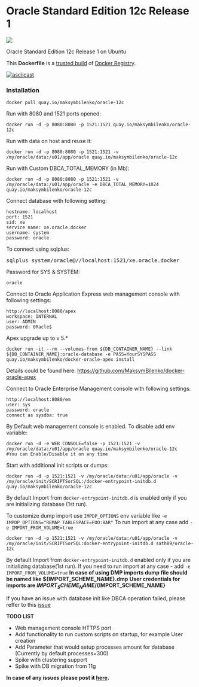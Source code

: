 Oracle Standard Edition 12c Release 1
============================

[![](https://badge.imagelayers.io/quay.io/maksymbilenko/oracle-12c:latest.svg)](https://imagelayers.io/?images=quay.io/maksymbilenko/oracle-12c:latest 'Get your own badge on imagelayers.io')

Oracle Standard Edition 12c Release 1 on Ubuntu

This **Dockerfile** is a [trusted build](https://registry.hub.docker.com/u/sath89/oracle-12c/) of [Docker Registry](https://registry.hub.docker.com/).

[![asciicast](https://asciinema.org/a/45878.png)](https://asciinema.org/a/45878)

### Installation

    docker pull quay.io/maksymbilenko/oracle-12c

Run with 8080 and 1521 ports opened:

    docker run -d -p 8080:8080 -p 1521:1521 quay.io/maksymbilenko/oracle-12c

Run with data on host and reuse it:

    docker run -d -p 8080:8080 -p 1521:1521 -v /my/oracle/data:/u01/app/oracle quay.io/maksymbilenko/oracle-12c

Run with Custom DBCA_TOTAL_MEMORY (in Mb):

    docker run -d -p 8080:8080 -p 1521:1521 -v /my/oracle/data:/u01/app/oracle -e DBCA_TOTAL_MEMORY=1024 quay.io/maksymbilenko/oracle-12c

Connect database with following setting:

    hostname: localhost
    port: 1521
    sid: xe
    service name: xe.oracle.docker
    username: system
    password: oracle

To connect using sqlplus:

<pre>
sqlplus system/oracle@//localhost:1521/xe.oracle.docker
</pre>

Password for SYS & SYSTEM:

    oracle

Connect to Oracle Application Express web management console with following settings:

    http://localhost:8080/apex
    workspace: INTERNAL
    user: ADMIN
    password: 0Racle$

Apex upgrade up to v 5.*

    docker run -it --rm --volumes-from ${DB_CONTAINER_NAME} --link ${DB_CONTAINER_NAME}:oracle-database -e PASS=YourSYSPASS quay.io/maksymbilenko/docker-oracle-apex install
Details could be found here: https://github.com/MaksymBilenko/docker-oracle-apex

Connect to Oracle Enterprise Management console with following settings:

    http://localhost:8080/em
    user: sys
    password: oracle
    connect as sysdba: true

By Default web management console is enabled. To disable add env variable:

    docker run -d -e WEB_CONSOLE=false -p 1521:1521 -v /my/oracle/data:/u01/app/oracle quay.io/maksymbilenko/oracle-12c
    #You can Enable/Disable it on any time

Start with additional init scripts or dumps:

    docker run -d -p 1521:1521 -v /my/oracle/data:/u01/app/oracle -v /my/oracle/init/SCRIPTSorSQL:/docker-entrypoint-initdb.d quay.io/maksymbilenko/oracle-12c
    
By default Import from `docker-entrypoint-initdb.d` is enabled only if you are initializing database (1st run).

To customize dump import use `IMPDP_OPTIONS` env variable like `-e IMPDP_OPTIONS="REMAP_TABLESPACE=FOO:BAR"`
To run import at any case add `-e IMPORT_FROM_VOLUME=true`

    docker run -d -p 1521:1521 -v /my/oracle/data:/u01/app/oracle -v /my/oracle/init/SCRIPTSorSQL:docker-entrypoint-initdb.d sath89/oracle-12c
By default Import from `docker-entrypoint-initdb.d` enabled only if you are initializing database(1st run). If you need to run import at any case - add `-e IMPORT_FROM_VOLUME=true`
**In case of using DMP imports dump file should be named like ${IMPORT_SCHEME_NAME}.dmp**
**User credentials for imports are  ${IMPORT_SCHEME_NAME}/${IMPORT_SCHEME_NAME}**

If you have an issue with database init like DBCA operation failed, please reffer to this [issue](https://github.com/MaksymBilenko/docker-oracle-12c/issues/16)



**TODO LIST**
* Web management console HTTPS port
* Add functionality to run custom scripts on startup, for example User creation
* Add Parameter that would setup processes amount for database (Currently by default processes=300)
* Spike with clustering support
* Spike with DB migration from 11g

**In case of any issues please post it [here](https://github.com/MaksymBilenko/docker-oracle-12c/issues).**


